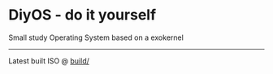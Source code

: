 # DiyOS - do it yourself
Small study Operating System based on a exokernel

---
Latest built ISO @ [build/](build/)
